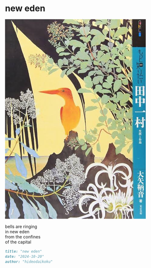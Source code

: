 # new eden
![new eden](images/new%20eden.jpeg)

bells are ringing<br/>
in new eden<br/>
from the confines<br/>
of the capital<br/>

```markdown
title: "new eden"
date: "2024-10-20"
author: "hideodaikoku"
```